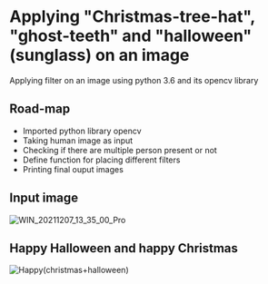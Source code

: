 # Applying "Christmas-tree-hat", "ghost-teeth" and "halloween" (sunglass) on an image

Applying filter on an image using python 3.6 and its opencv library

## Road-map

- Imported python library opencv
-  Taking human image as input
-  Checking if there are multiple person present or not
-  Define function for placing different filters
-  Printing final ouput images


## Input image
![WIN_20211207_13_35_00_Pro](https://user-images.githubusercontent.com/88192636/145091829-30cf3fee-5581-4ca5-8fd8-620dd73d7a81.jpg)

## Happy Halloween and happy Christmas 
![Happy(christmas+halloween)](https://user-images.githubusercontent.com/88192636/145091887-e0df66e4-12b9-47da-8cb8-00c32bc03d13.JPG)
